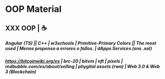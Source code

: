 # OOP Material
## XXX OOP | ☕
##### Angular (TS) || C++ | w3schools | Primitive-Primary Colors || The most used | Menos propenso a errores o fallos. | dApps Services (sns .sol)
##### https://bitcoinwiki.org/es | brc-20 | bitvm | nft | pixels | redbubble.com/es/about/selling | phygital assets (rwa) | Web 3.0 & Web 3 (Blockchain)
